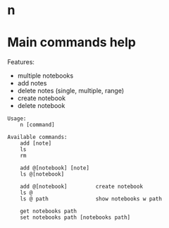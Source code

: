 # n

# Main commands help

Features:
- multiple notebooks
- add notes
- delete notes (single, multiple, range)
- create notebook
- delete notebook


```
Usage:
    n [command]

Available commands:
    add [note]
    ls 
    rm
    
    add @[notebook] [note]
    ls @[notebook] 

    add @[notebook]         create notebook
    ls @
    ls @ path               show notebooks w path

    get notebooks path
    set notebooks path [notebooks path]
```